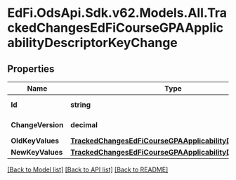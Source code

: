 # EdFi.OdsApi.Sdk.v62.Models.All.TrackedChangesEdFiCourseGPAApplicabilityDescriptorKeyChange

## Properties

Name | Type | Description | Notes
------------ | ------------- | ------------- | -------------
**Id** | **string** | Resource identifier | [optional] 
**ChangeVersion** | **decimal** | Change version | [optional] 
**OldKeyValues** | [**TrackedChangesEdFiCourseGPAApplicabilityDescriptorKey**](TrackedChangesEdFiCourseGPAApplicabilityDescriptorKey.md) |  | [optional] 
**NewKeyValues** | [**TrackedChangesEdFiCourseGPAApplicabilityDescriptorKey**](TrackedChangesEdFiCourseGPAApplicabilityDescriptorKey.md) |  | [optional] 

[[Back to Model list]](../README.md#documentation-for-models) [[Back to API list]](../README.md#documentation-for-api-endpoints) [[Back to README]](../README.md)

